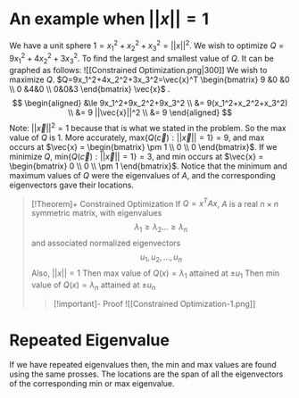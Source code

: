 # An example when $||x||=1$
We have a unit sphere $1=x_1^2+x_2^2+x_3^2=||x||^2$. We wish to optimize $Q=9x_1^2+4x_2^2+3x_3^2$. To find the largest and smallest value of $Q$. It can be graphed as follows: 
![[Constrained Optimization.png|300]]
We wish to maximize $Q$. 
$Q=9x_1^2+4x_2^2+3x_3^2=\vec{x}^T \begin{bmatrix} 9 &0 &0 \\ 0 &4&0 \\ 0&0&3 \end{bmatrix} \vec{x}$ .
$$
\begin{aligned}
&\le 9x_1^2+9x_2^2+9x_3^2 \\
&= 9(x_1^2+x_2^2+x_3^2) \\
&= 9 ||\vec{x}||^2 \\
&= 9
\end{aligned}
$$
Note: $||\vec{x}||^2=1$ because that is what we stated in the problem.
So the max value of $Q$ is 1.
More accurately, $\text{max}\{Q(\vec{c}) : ||\vec{x}|| = 1 \} = 9,$ and max occurs at $\vec{x} = \begin{bmatrix} \pm 1 \\ 0 \\ 0 \end{bmatrix}$.
If we minimize $Q$, $\text{min}\{Q(\vec{c}) : ||\vec{x}|| = 1 \} = 3,$ and min occurs at $\vec{x} = \begin{bmatrix} 0 \\ 0 \\ \pm 1 \end{bmatrix}$.
Notice that the minimum and maximum values of $Q$ were the eigenvalues of $A$, and the corresponding eigenvectors gave their locations.

>[!Theorem]+ Constrained Optimization
>If $Q=x^TAx$, $A$ is a real $n \times n$ symmetric matrix, with eigenvalues
>$$\lambda_1 \ge \lambda_2 \dots \ge \lambda_n $$
>and associated normalized eigenvectors
>$$ u_1,u_2,\dots,u_n$$
>Also, $||x||=1$
>Then max value of $Q(x)=\lambda_1$ attained at $\pm u_1$
>Then min value of $Q(x)=\lambda_n$ attained at $\pm u_n$
>>[!important]- Proof
>>![[Constrained Optimization-1.png]]


# Repeated Eigenvalue
If we have repeated eigenvalues then, the min and max values are found using the same prosses. The locations are the span of all the eigenvectors of the corresponding min or max eigenvalue. 